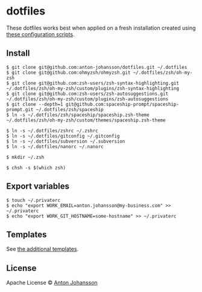 # dotfiles

These dotfiles works best when applied on a fresh installation created using [these configuration scripts](https://github.com/anton-johansson/linux-configs).


## Install

```shell
$ git clone git@github.com:anton-johansson/dotfiles.git ~/.dotfiles
$ git clone git@github.com:ohmyzsh/ohmyzsh.git ~/.dotfiles/zsh/oh-my-zsh
$ git clone git@github.com:zsh-users/zsh-syntax-highlighting.git ~/.dotfiles/zsh/oh-my-zsh/custom/plugins/zsh-syntax-highlighting
$ git clone git@github.com:zsh-users/zsh-autosuggestions.git ~/.dotfiles/zsh/oh-my-zsh/custom/plugins/zsh-autosuggestions
$ git clone --depth=1 git@github.com:spaceship-prompt/spaceship-prompt.git ~/.dotfiles/zsh/spaceship
$ ln -s ~/.dotfiles/zsh/spaceship/spaceship.zsh-theme ~/.dotfiles/zsh/oh-my-zsh/custom/themes/spaceship.zsh-theme

$ ln -s ~/.dotfiles/zshrc ~/.zshrc
$ ln -s ~/.dotfiles/gitconfig ~/.gitconfig
$ ln -s ~/.dotfiles/subversion ~/.subversion
$ ln -s ~/.dotfiles/nanorc ~/.nanorc

$ mkdir ~/.zsh

$ chsh -s $(which zsh)
```


## Export variables

```shell
$ touch ~/.privaterc
$ echo "export WORK_EMAIL=anton.johansson@my-business.com" >> ~/.privaterc
$ echo "export WORK_GIT_HOSTNAME=some-hostname" >> ~/.privaterc
```


## Templates

See [the additional templates](./templates/).


## License

Apache License © [Anton Johansson](https://github.com/anton-johansson)

